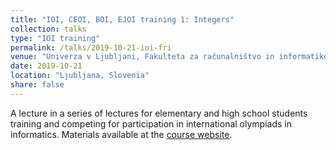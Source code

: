 ```yaml
---
title: "IOI, CEOI, BOI, EJOI training 1: Integers"
collection: talks
type: "IOI training"
permalink: /talks/2019-10-21-ioi-fri
venue: "Univerza v Ljubljani, Fakulteta za računalništvo in informatiko"
date: 2019-10-21
location: "Ljubljana, Slovenia"
share: false
---
```


A lecture in a series of lectures for elementary and high school students training and competing
for participation in international olympiads in informatics. 
Materials available at the [course website](https://moodle.lusy.fri.uni-lj.si/course/view.php?id=71).
